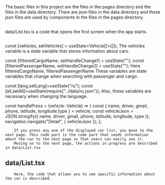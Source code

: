 ##
The basic files in this project are the files in the pages directory and the files in the data directory.
There are json files in the data directory and these json files are used by components in the files in the pages directory.
##
data/List.tsx is a code that opens the first screen when the app starts.
##
const [vehicles, setVehicles] = useState<Vehicle[]>([]);
    The vehicles variable is a state variable that stores information about cars.



const [filteredCargoName, setHandleChange1] = useState("");
const [filteredPassengerName, setHandleChange2] = useState("");
        Here filteredCargoName, filteredPassengerName These variables are state variables that change when searching with passenger and cargo.


const [lang,setLang]=useState("ru");
const [all,setAll]=useState(require("../data/ru.json"));
        Also, these variables are necessary when changing the language.

  const handlePress = (vehicle: Vehicle) => {
    const { name, driver, gmail, phone, latitude, longitude,type } = vehicle;
    const vehicleJson = JSON.stringify({
      name,
      driver,
      gmail,
      phone,
      latitude,
      longitude,
      type
    });
    navigation.navigate("Detail", { vehicleJson });
  };

        If you press any one of the displayed car list, you move to the next page. This code part is the code part that sends information about the car to the next page so that users can easily see it.
        Moving on to the next page, the actions in progress are described in data/List.tsx
## data/List.tsx
        Here, the code that allows you to see specific information about the car is described.
